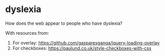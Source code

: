 # dyslexia
How does the web appear to people who have dyslexia?


With resources from:

1) For overlay: https://github.com/gasparesganga/jquery-loading-overlay
2) For checkboxes: https://paulund.co.uk/style-checkboxes-with-css

